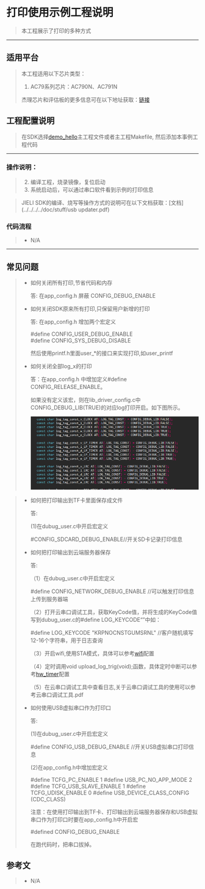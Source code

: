 ﻿# 打印使用示例工程说明

> 本工程展示了打印的多种方式

---

## 适用平台

> 本工程适用以下芯片类型：
> 1. AC79系列芯片：AC790N、AC791N
>
> 杰理芯片和评估板的更多信息可在以下地址获取：[链接](https://shop321455197.taobao.com/?spm=a230r.7195193.1997079397.2.2a6d391d3n5udo)

## 工程配置说明

> 在SDK选择[demo_hello](../../../../apps/demo_hello/board)主工程文件或者主工程Makefile, 然后添加本事例工程代码

---



### 操作说明：

> 2. 编译工程，烧录镜像，复位启动
> 3. 系统启动后，可以通过串口软件看到示例的打印信息

> JIELI SDK的编译、烧写等操作方式的说明可在以下文档获取：[文档](../../../../doc/stuff/usb updater.pdf)

### 代码流程

> * N/A
---

## 常见问题

> * 如何关闭所有打印,节省代码和内存
>
>   答: 在app_config.h 屏蔽 CONFIG_DEBUG_ENABLE
>
> 
>
> * 如何关闭SDK原来所有打印,只保留用户新增的打印
>
>   答: 在app_config.h 增加两个宏定义
>
>   #define CONFIG_USER_DEBUG_ENABLE	
>   #define CONFIG_SYS_DEBUG_DISABLE
>
>   然后使用printf.h里面user_*的接口来实现打印,如user_printf
>
> 
>
> - 如何关闭全部log_x的打印
>
>   答：在app_config.h 中增加定义#define CONFIG_RELEASE_ENABLE。
>
>   如果没有定义该宏，则在lib_driver_config.c中CONFIG_DEBUG_LIB(TRUE)的对应log打印开启。如下图所示。
>
>   ![image-20210823210125473](image-20210823210125473.png)

> * 如何把打印输出到TF卡里面保存成文件
>
>   答:
>
>   (1)在dubug_user.c中开启宏定义
>
>   #CONFIG_SDCARD_DEBUG_ENABLE//开关SD卡记录打印信息
>
> 
>
> * 如何把打印输出到云端服务器保存
>
>   答:
>
>   （1）在dubug_user.c中开启宏定义
>
>   #define CONFIG_NETWORK_DEBUG_ENABLE //可以触发打印信息上传到服务器端
>
>   （2）打开云串口调试工具，获取KeyCode值，并将生成的KeyCode值写到dubug_user.c的#define LOG_KEYCODE“”中如：
>
>   #define LOG_KEYCODE	"KRPNOCNSTGUMSRNL"		//客户随机填写12-16个字符串，用于日志查询
>
>   （3）开启wifi,使用STA模式，具体可以参考[wifi](../../../../../apps/common/example/wifi)配置
>
>   （4）定时调用void upload_log_trig(void);函数，具体定时中断可以参考[hw_timer](../../../../../apps/common/example/hw_timer)配置
>
>   （5）在云串口调试工具中查看日志,关于云串口调试工具的使用可以参考云串口调试工具.pdf
>
> * 如何使用USB虚拟串口作为打印口
>
>   答:
>
>   (1)在dubug_user.c中开启宏定义
>
>   #define CONFIG_USB_DEBUG_ENABLE  //开关USB虚拟串口打印信息
>
>   (2)在app_config.h中增加宏定义
>
>   #define TCFG_PC_ENABLE  1
>   #define USB_PC_NO_APP_MODE                  2
>   #define TCFG_USB_SLAVE_ENABLE    1
>   #define TCFG_UDISK_ENABLE                   0
>   #define USB_DEVICE_CLASS_CONFIG    (CDC_CLASS)
>
>   注意：在使用打印输出到TF卡、打印输出到云端服务器保存和USB虚拟串口作为打印口时要在app_config.h中开启宏
>
>   #defined CONFIG_DEBUG_ENABLE
>
>   在跑代码时，把串口拔掉。

## 参考文

> * N/A

